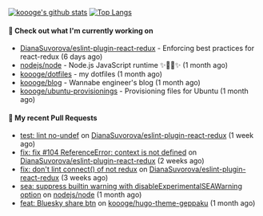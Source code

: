 [![koooge's github stats](https://github-readme-stats.vercel.app/api?username=koooge&count_private=true&show_icons=true)](https://github.com/anuraghazra/github-readme-stats)
[![Top Langs](https://github-readme-stats.vercel.app/api/top-langs/?username=koooge&langs_count=5)](https://github.com/anuraghazra/github-readme-stats)

#### 👷 Check out what I'm currently working on

- [DianaSuvorova/eslint-plugin-react-redux](https://github.com/DianaSuvorova/eslint-plugin-react-redux) - Enforcing best practices for react-redux (6 days ago)
- [nodejs/node](https://github.com/nodejs/node) - Node.js JavaScript runtime ✨🐢🚀✨ (1 month ago)
- [koooge/dotfiles](https://github.com/koooge/dotfiles) - my dotfiles (1 month ago)
- [koooge/blog](https://github.com/koooge/blog) - Wannabe engineer&#39;s blog (1 month ago)
- [koooge/ubuntu-provisionings](https://github.com/koooge/ubuntu-provisionings) - Provisioning files for Ubuntu (1 month ago)

#### 🔨 My recent Pull Requests

- [test: lint no-undef](https://github.com/DianaSuvorova/eslint-plugin-react-redux/pull/106) on [DianaSuvorova/eslint-plugin-react-redux](https://github.com/DianaSuvorova/eslint-plugin-react-redux) (1 week ago)
- [fix: fix #104 ReferenceError: context is not defined](https://github.com/DianaSuvorova/eslint-plugin-react-redux/pull/105) on [DianaSuvorova/eslint-plugin-react-redux](https://github.com/DianaSuvorova/eslint-plugin-react-redux) (2 weeks ago)
- [fix: don&#39;t lint connect() of not redux](https://github.com/DianaSuvorova/eslint-plugin-react-redux/pull/103) on [DianaSuvorova/eslint-plugin-react-redux](https://github.com/DianaSuvorova/eslint-plugin-react-redux) (3 weeks ago)
- [sea: suppress builtin warning with disableExperimentalSEAWarning option](https://github.com/nodejs/node/pull/57086) on [nodejs/node](https://github.com/nodejs/node) (1 month ago)
- [feat: Bluesky share btn](https://github.com/koooge/hugo-theme-geppaku/pull/55) on [koooge/hugo-theme-geppaku](https://github.com/koooge/hugo-theme-geppaku) (1 month ago)
